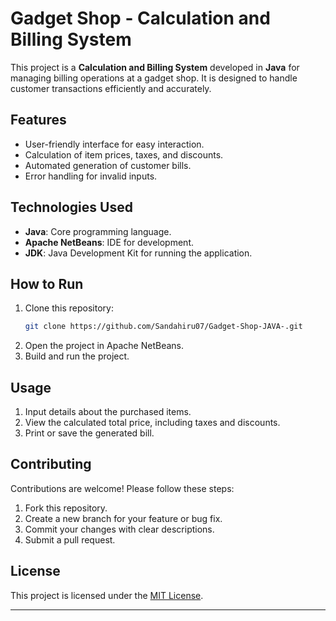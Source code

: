 # Gadget Shop - Calculation and Billing System

This project is a **Calculation and Billing System** developed in **Java** for managing billing operations at a gadget shop. It is designed to handle customer transactions efficiently and accurately.

## Features
- User-friendly interface for easy interaction.
- Calculation of item prices, taxes, and discounts.
- Automated generation of customer bills.
- Error handling for invalid inputs.

## Technologies Used
- **Java**: Core programming language.
- **Apache NetBeans**: IDE for development.
- **JDK**: Java Development Kit for running the application.

## How to Run
1. Clone this repository:
   ```bash
   git clone https://github.com/Sandahiru07/Gadget-Shop-JAVA-.git
   ```
2. Open the project in Apache NetBeans.
3. Build and run the project.

## Usage
1. Input details about the purchased items.
2. View the calculated total price, including taxes and discounts.
3. Print or save the generated bill.

## Contributing
Contributions are welcome! Please follow these steps:
1. Fork this repository.
2. Create a new branch for your feature or bug fix.
3. Commit your changes with clear descriptions.
4. Submit a pull request.

## License
This project is licensed under the [MIT License](LICENSE).

---
